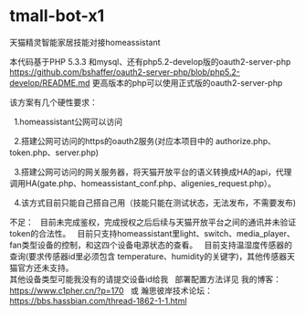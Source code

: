 # tmall-bot-x1
天猫精灵智能家居技能对接homeassistant

本代码基于PHP 5.3.3 和mysql、还有php5.2-develop版的oauth2-server-php
https://github.com/bshaffer/oauth2-server-php/blob/php5.2-develop/README.md
更高版本的php可以使用正式版的oauth2-server-php

该方案有几个硬性要求：

   1.homeassistant公网可以访问
   
   2.搭建公网可访问的https的oauth2服务(对应本项目中的 authorize.php、token.php、server.php)
   
   3.搭建公网可访问的网关服务器，将天猫开放平台的语义转换成HA的api，代理调用HA(gate.php、homeassistant_conf.php、aligenies_request.php）。 
   
   4.该方式目前只能自己搭自己用（技能只能在测试状态，无法发布，不需要发布)
   
不足：
   目前未完成鉴权，完成授权之后后续与天猫开放平台之间的通讯并未验证token的合法性。
   目前只支持homeassistant里light、switch、media_player、fan类型设备的控制，和这四个设备电源状态的查看。
   目前支持温湿度传感器的查询(要求传感器id里必须包含 temperature、humidity的关键字)，其他传感器天猫官方还未支持。
   	
其他设备类型可能我没有的请提交设备id给我
   
部署配置方法详见 
	我的博客：				https://www.c1pher.cn/?p=170   或 
	瀚思彼岸技术论坛：	https://bbs.hassbian.com/thread-1862-1-1.html

